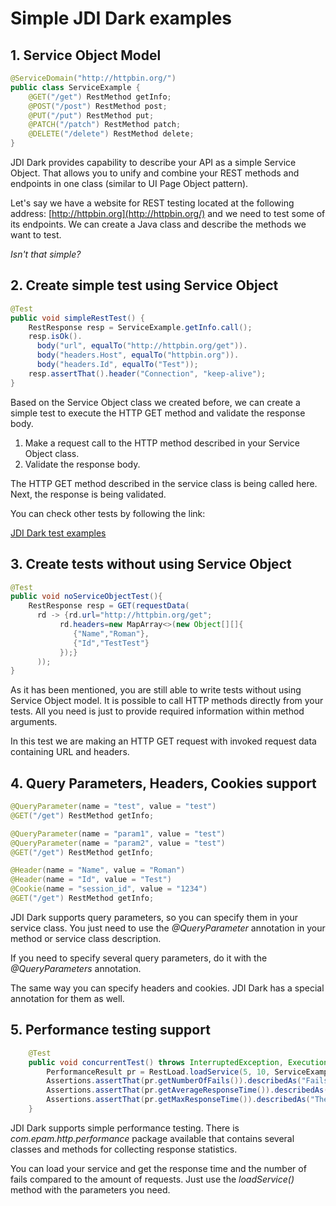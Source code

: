 # Simple JDI Dark examples
## 1. Service Object Model
```java
@ServiceDomain("http://httpbin.org/")
public class ServiceExample { 
    @GET("/get") RestMethod getInfo;
    @POST("/post") RestMethod post;
    @PUT("/put") RestMethod put;
    @PATCH("/patch") RestMethod patch;
    @DELETE("/delete") RestMethod delete;
}
```
JDI Dark provides capability to describe your API as a simple Service Object.
That allows you to unify and combine your REST methods and endpoints in one class
(similar to UI Page Object pattern).

Let's say we have a website for REST testing located at the following address: [http://httpbin.org](http://httpbin.org/) and we need to test some of its endpoints.
We can create a Java class and describe the methods we want to test.

*Isn't that simple?*

## 2. Create simple test using Service Object

```java
@Test
public void simpleRestTest() {
    RestResponse resp = ServiceExample.getInfo.call();
    resp.isOk().
      body("url", equalTo("http://httpbin.org/get")).
      body("headers.Host", equalTo("httpbin.org")).
      body("headers.Id", equalTo("Test"));
    resp.assertThat().header("Connection", "keep-alive");
}
```

Based on the Service Object class we created before, we can create a simple test to execute the HTTP GET method and validate the response body.

1. Make a request call to the HTTP method described in your Service Object class.
2. Validate the response body.

The HTTP GET method described in the service class is being called here. Next, the response is being validated.

You can check other tests by following the link:
 
 [JDI Dark test examples](https://github.com/jdi-testing/jdi-dark/tree/master/jdi-dark-tests/src/test/java/com/epam/jdi/httptests/examples)

## 3. Create tests without using Service Object

```java
@Test
public void noServiceObjectTest(){
    RestResponse resp = GET(requestData(
      rd -> {rd.url="http://httpbin.org/get";
           rd.headers=new MapArray<>(new Object[][]{
              {"Name","Roman"},
              {"Id","TestTest"}
           });}
      ));
}
```

As it has been mentioned, you are still able to write tests without using Service Object model.
It is possible to call HTTP methods directly from your tests. All you need is just to provide required information within method arguments.

In this test we are making an HTTP GET request with invoked request data containing URL and headers.

## 4. Query Parameters, Headers, Cookies support

```java
@QueryParameter(name = "test", value = "test")
@GET("/get") RestMethod getInfo;

@QueryParameter(name = "param1", value = "test")
@QueryParameter(name = "param2", value = "test")
@GET("/get") RestMethod getInfo;

@Header(name = "Name", value = "Roman")
@Header(name = "Id", value = "Test")
@Cookie(name = "session_id", value = "1234")
@GET("/get") RestMethod getInfo;
```

JDI Dark supports query parameters, so you can specify them in your service class.
You just need to use the *@QueryParameter* annotation in your method or service class description.

If you need to specify several query parameters, do it with the *@QueryParameters* annotation.

The same way you can specify headers and cookies. JDI Dark has a special annotation for them as well.

## 5. Performance testing support

```java
    @Test
    public void concurrentTest() throws InterruptedException, ExecutionException {
        PerformanceResult pr = RestLoad.loadService(5, 10, ServiceExample.getInfo);
        Assertions.assertThat(pr.getNumberOfFails()).describedAs("Fails found").isEqualTo(0);
        Assertions.assertThat(pr.getAverageResponseTime()).describedAs("The average response time is greater than expected.").isLessThan(1000);
        Assertions.assertThat(pr.getMaxResponseTime()).describedAs("The maximum response time is greater than expected.").isLessThan(3000);
    }
```
JDI Dark supports simple performance testing. There is *com.epam.http.performance* package available that contains
several classes and methods for collecting response statistics.

You can load your service and get the response time and the number of fails compared to the amount of requests. Just use the *loadService()* method with the parameters you need.
